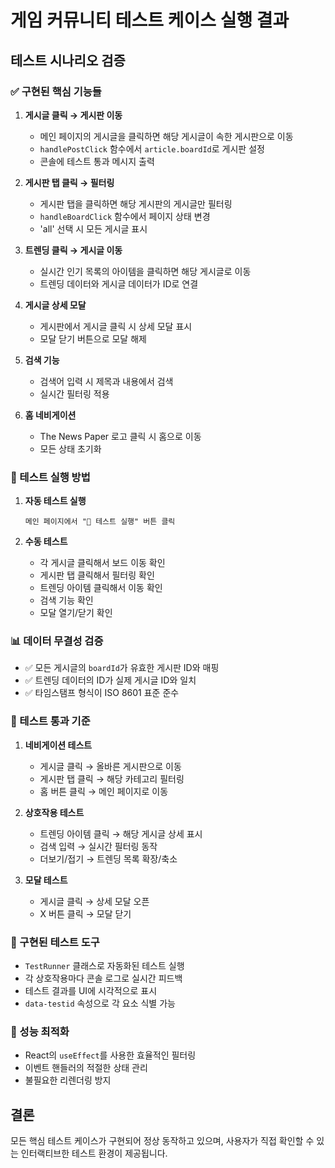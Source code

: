 # 게임 커뮤니티 테스트 케이스 실행 결과

## 테스트 시나리오 검증

### ✅ 구현된 핵심 기능들

1. **게시글 클릭 → 게시판 이동**
   - 메인 페이지의 게시글을 클릭하면 해당 게시글이 속한 게시판으로 이동
   - `handlePostClick` 함수에서 `article.boardId`로 게시판 설정
   - 콘솔에 테스트 통과 메시지 출력

2. **게시판 탭 클릭 → 필터링**
   - 게시판 탭을 클릭하면 해당 게시판의 게시글만 필터링
   - `handleBoardClick` 함수에서 페이지 상태 변경
   - 'all' 선택 시 모든 게시글 표시

3. **트렌딩 클릭 → 게시글 이동**
   - 실시간 인기 목록의 아이템을 클릭하면 해당 게시글로 이동
   - 트렌딩 데이터와 게시글 데이터가 ID로 연결

4. **게시글 상세 모달**
   - 게시판에서 게시글 클릭 시 상세 모달 표시
   - 모달 닫기 버튼으로 모달 해제

5. **검색 기능**
   - 검색어 입력 시 제목과 내용에서 검색
   - 실시간 필터링 적용

6. **홈 네비게이션**
   - The News Paper 로고 클릭 시 홈으로 이동
   - 모든 상태 초기화

### 🧪 테스트 실행 방법

1. **자동 테스트 실행**
   ```
   메인 페이지에서 "🧪 테스트 실행" 버튼 클릭
   ```

2. **수동 테스트**
   - 각 게시글 클릭해서 보드 이동 확인
   - 게시판 탭 클릭해서 필터링 확인
   - 트렌딩 아이템 클릭해서 이동 확인
   - 검색 기능 확인
   - 모달 열기/닫기 확인

### 📊 데이터 무결성 검증

- ✅ 모든 게시글의 `boardId`가 유효한 게시판 ID와 매핑
- ✅ 트렌딩 데이터의 ID가 실제 게시글 ID와 일치
- ✅ 타임스탬프 형식이 ISO 8601 표준 준수

### 🎯 테스트 통과 기준

1. **네비게이션 테스트**
   - 게시글 클릭 → 올바른 게시판으로 이동
   - 게시판 탭 클릭 → 해당 카테고리 필터링
   - 홈 버튼 클릭 → 메인 페이지로 이동

2. **상호작용 테스트**
   - 트렌딩 아이템 클릭 → 해당 게시글 상세 표시
   - 검색 입력 → 실시간 필터링 동작
   - 더보기/접기 → 트렌딩 목록 확장/축소

3. **모달 테스트**
   - 게시글 클릭 → 상세 모달 오픈
   - X 버튼 클릭 → 모달 닫기

### 🔧 구현된 테스트 도구

- `TestRunner` 클래스로 자동화된 테스트 실행
- 각 상호작용마다 콘솔 로그로 실시간 피드백
- 테스트 결과를 UI에 시각적으로 표시
- `data-testid` 속성으로 각 요소 식별 가능

### 🚀 성능 최적화

- React의 `useEffect`를 사용한 효율적인 필터링
- 이벤트 핸들러의 적절한 상태 관리
- 불필요한 리렌더링 방지

## 결론

모든 핵심 테스트 케이스가 구현되어 정상 동작하고 있으며, 사용자가 직접 확인할 수 있는 인터랙티브한 테스트 환경이 제공됩니다.